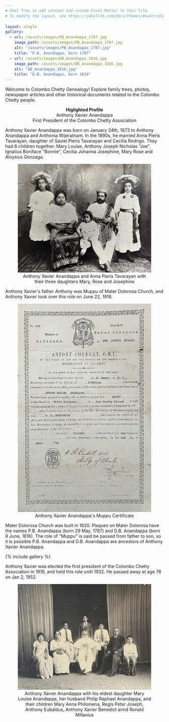 ```yaml
---
# Feel free to add content and custom Front Matter to this file.
# To modify the layout, see https://jekyllrb.com/docs/themes/#overriding-theme-defaults

layout: single
gallery:
  - url: /assets/images/PB_Anandappa_1787.jpg
    image_path: /assets/images/PB_Anandappa_1787.jpg
    alt: "/assets/images/PB_Anandappa_1787.jpg"
    title: "P.B. Anandappa, born 1787"
  - url: /assets/images/DB_Anandappa_1816.jpg
    image_path: /assets/images/DB_Anandappa_1816.jpg
    alt: "DB_Anandappa_1816.jpg"
    title: "D.B. Anandappa, born 1816"
---
```


Welcome to Colombo Chetty Genealogy! Explore family trees, photos, newspaper articles and other historical documents related to the Colombo Chetty people. 

<p style="text-align: center;"> <b>Higlighted Profile</b>  <br /> Anthony Xavier Anandappa <br /> First President of the Colombo Chetty Association  </p> 

Anthony Xavier Anandappa was born on January 24th, 1873 to Anthony Anandappa and Anthonia Wijeratnam. In the 1890s, he married Anna Pieris Tavarayan, daughter of Saviel Pieris Tavarayan and Cecilia Rodrigo. They had 6 children together: Mary Louise, Anthony Joseph Nicholas "Joe", Ignatius Boniface "Bonnie", Cecilia Johanna Josephine, Mary Rose and Aloysius Gonzaga. 

<figure>
  <img src="assets/images/anthony_xavier_anandappa_around_1920.jpg" alt="assets/images/anthony_xavier_anandappa_around_1920.jpg">
  <figcaption style="text-align: center;">Anthony Xavier Anandappa and Anna Pieris Tavarayan with their three daughters Mary, Rose and Josephine</figcaption>
</figure>

Anthony Xavier's father Anthony was Muppu of Mater Dolorosa Church, and Anthony Xavier took over this role on June 22, 1916.
 
<figure>
  <img src="assets/images/anthony_xavier_anandappa_muppu_cert_1916.jpg" alt="anthony_xavier_anandappa_muppu_cert_1916.jpg">
  <figcaption style="text-align: center;">Anthony Xavier Anandappa's Muppu Certificate</figcaption>
</figure>


Mater Dolorosa Church was built in 1820. Plaques on Mater Dolorosa have the names P.B. Anandappa (born 29 May, 1787) and D.B. Anandappa (born 9 June, 1816). The role of "Muppu" is said be passed from father to son, so it is possible P.B. Anandappa and D.B. Anandappa are ancestors of Anthony Xavier Anandappa. 

{% include gallery %}

Anthony Xavier was elected the first president of the Colombo Chetty Association in 1919, and held this role unitl 1932. He passed away at age 78 on Jan 2, 1952. 

<figure>
  <img src="assets/images/anthony_xavier_around_1940.jpg" alt="anthony_xavier_around_1940.jpg">
  <figcaption style="text-align: center;">Anthony Xavier Anandappa with his eldest daughter Mary Louise Anandappa, her husband Philip Raphael Anandappa, and their children Mary Anna Philomena, Regis Peter Joseph, Anthony Eubaldus, Anthony Xavier Benedict annd Ronald Millanius</figcaption>
</figure>


